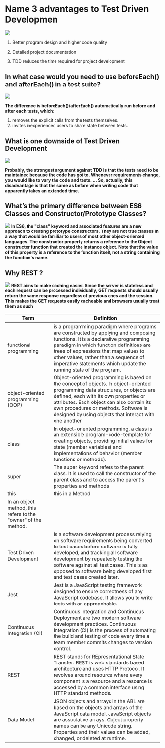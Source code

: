 # Name 3 advantages to Test Driven Developmen
![](https://codica-images-production.s3.eu-central-1.amazonaws.com/da2a21889ed74e5ba3bb35a2ff48f33b.jpg)

1. Better program design and higher code quality

2. Detailed project documentation

3. TDD reduces the time required for project development

## In what case would you need to use beforeEach() and afterEach() in a test suite?
![](https://www.codegrepper.com/codeimages/beforeeach-jest.png)

**The difference is beforeEach()/afterEach() automatically run before and after each tests, which:**
1. removes the explicit calls from the tests themselves.
2. invites inexperienced users to share state between tests.

## What is one downside of Test Driven Development
![](https://i1.wp.com/www.brightdevelopers.com/wp-content/uploads/2018/05/SimpleTDD.png?ssl=1)

**Probably, the strongest argument against TDD is that the tests need to be maintained because the code has got to. Whenever requirements change, you would like to vary the code and tests. ... So, actually, this disadvantage is that the same as before when writing code that apparently takes an extended time.**

## What’s the primary difference between ES6 Classes and Constructor/Prototype Classes?
![](https://uploads.toptal.io/blog/image/127573/toptal-blog-image-1542708811909-a533d5549d057d9b766593a7f018a22a.png)
**In ES6, the "class" keyword and associated features are a new approach to creating prototype constructors. They are not true classes in a way that would be familiar to users of most other object-oriented languages.**
**The constructor property returns a reference to the Object constructor function that created the instance object. Note that the value of this property is a reference to the function itself, not a string containing the function's name.**

## Why REST ? 
![](https://miro.medium.com/max/1838/0*WQZTR7gIwhiIIbnh.png)
**REST aims to make caching easier. Since the server is stateless and each request can be processed individually, GET requests should usually return the same response regardless of previous ones and the session. This makes the GET requests easily cacheable and browsers usually treat them as such**

| Term       |       Definition             |
| -----------|------------------------------|
|functional programming  |is a programming paradigm where programs are constructed by applying and composing functions. It is a declarative programming paradigm in which function definitions are trees of expressions that map values to other values, rather than a sequence of imperative statements which update the running state of the program. |
|object-oriented programming (OOP)| Object-oriented programming is based on the concept of objects. In object-oriented programming data structures, or objects are defined, each with its own properties or attributes. Each object can also contain its own procedures or methods. Software is designed by using objects that interact with one another|
|class| In object-oriented programming, a class is an extensible program-code-template for creating objects, providing initial values for state (member variables) and implementations of behavior (member functions or methods).|
|super |  The super keyword refers to the parent class. It is used to call the constructor of the parent class and to access the parent's properties and methods|
|this   | this in a Method
In an object method, this refers to the "owner" of the method.|
|Test Driven Development  | Is a software development process relying on software requirements being converted to test cases before software is fully developed, and tracking all software development by repeatedly testing the software against all test cases. This is as opposed to software being developed first and test cases created later. |
|Jest|  Jest is a JavaScript testing framework designed to ensure correctness of any JavaScript codebase. It allows you to write tests with an approachable.|
|Continuous Integration (CI)|Continuous Integration and Continuous Deployment are two modern software development practices. Continuous Integration (CI) is the process of automating the build and testing of code every time a team member commits changes to version control.|
|REST| REST stands for REpresentational State Transfer. REST is web standards based architecture and uses HTTP Protocol. It revolves around resource where every component is a resource and a resource is accessed by a common interface using HTTP standard methods.|
|Data Model|  JSON objects and arrays in the ABL are based on the objects and arrays of the JavaScript data model. JavaScript objects are associative arrays. Object property names can be any Unicode string. Properties and their values can be added, changed, or deleted at runtime.|
